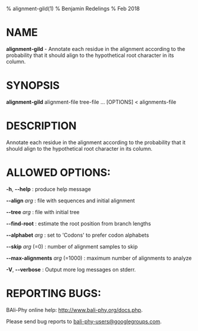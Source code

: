 % alignment-gild(1)
% Benjamin Redelings
% Feb 2018

# NAME

**alignment-gild** - Annotate each residue in the alignment according to the probability that it should align to the hypothetical root character in its column.

# SYNOPSIS

**alignment-gild** alignment-file tree-file ... [OPTIONS] < alignments-file

# DESCRIPTION

Annotate each residue in the alignment according to the probability that it should align to the hypothetical root character in its column.

# ALLOWED OPTIONS:
**-h**, **--help**
: produce help message

**--align** _arg_
: file with sequences and initial alignment

**--tree** _arg_
: file with initial tree

**--find-root**
: estimate the root position from branch lengths

**--alphabet** _arg_
: set to 'Codons' to prefer codon alphabets

**--skip** _arg_ (=0)
: number of alignment samples to skip

**--max-alignments** _arg_ (=1000)
: maximum number of alignments to analyze

**-V**, **--verbose**
: Output more log messages on stderr.


# REPORTING BUGS:
 BAli-Phy online help: <http://www.bali-phy.org/docs.php>.

Please send bug reports to <bali-phy-users@googlegroups.com>.

